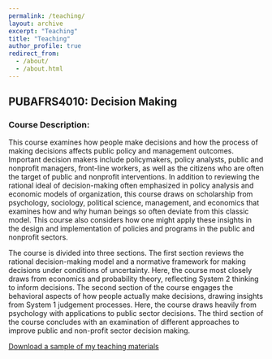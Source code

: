 ```yaml
---
permalink: /teaching/
layout: archive
excerpt: "Teaching"
title: "Teaching"
author_profile: true
redirect_from: 
  - /about/
  - /about.html
---
```


## PUBAFRS4010: Decision Making
### Course Description: 
This course examines how people make decisions and how the process of making decisions affects public policy and management outcomes. Important decision makers include policymakers, policy analysts, public and nonprofit managers, front-line workers, as well as the citizens who are often the target of public and nonprofit interventions. In addition to reviewing the rational ideal of decision-making often emphasized in policy analysis and economic models of organization, this course draws on scholarship from psychology, sociology, political science, management, and economics that examines how and why human beings so often deviate from this classic model. This course also considers how one might apply these insights in the design and implementation of policies and programs in the public and nonprofit sectors. 

The course is divided into three sections. The first section reviews the rational decision-making model and a normative framework for making decisions under conditions of uncertainty. Here, the course most closely draws from economics and probability theory, reflecting System 2 thinking to inform decisions. The second section of the course engages the behavioral aspects of how people actually make decisions, drawing insights from System 1 judgement processes. Here, the course draws heavily from psychology with applications to public sector decisions. The third section of the course concludes with an examination of different approaches to improve public and non-profit sector decision making.

[Download a sample of my teaching materials](https://matthewpesavento.github.io/files/Pesavento4010Sample.zip)
